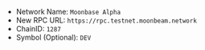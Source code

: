 -  Network Name: `Moonbase Alpha`
-  New RPC URL: `https://rpc.testnet.moonbeam.network`
-  ChainID: `1287`
-  Symbol (Optional): `DEV`
